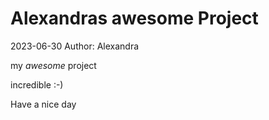# Alexandras awesome Project

2023-06-30
Author: Alexandra

my *awesome* project

incredible :-)

Have a nice day

